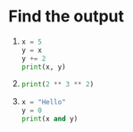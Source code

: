 # Find the output

1.  ```py
    x = 5
    y = x
    y += 2
    print(x, y)
    ```

2.  ```py
    print(2 ** 3 ** 2)
    ```

3.  ```py
    x = "Hello"
    y = 0
    print(x and y)
    ```

